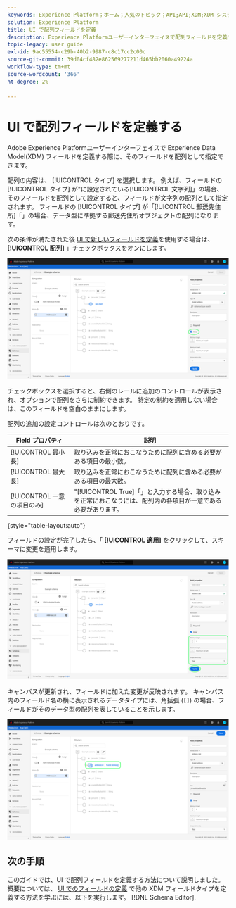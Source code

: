 ```yaml
---
keywords: Experience Platform；ホーム；人気のトピック；API;API;XDM;XDM システム；エクスペリエンスデータモデル；データモデル；ui；ワークスペース；配列；フィールド；
solution: Experience Platform
title: UI で配列フィールドを定義
description: Experience Platformユーザーインターフェイスで配列フィールドを定義する方法を説明します。
topic-legacy: user guide
exl-id: 9ac55554-c29b-40b2-9987-c8c17cc2c00c
source-git-commit: 39d04cf482e862569277211d465bb2060a49224a
workflow-type: tm+mt
source-wordcount: '366'
ht-degree: 2%

---
```


# UI で配列フィールドを定義する

Adobe Experience Platformユーザーインターフェイスで Experience Data Model(XDM) フィールドを定義する際に、そのフィールドを配列として指定できます。

配列の内容は、 [!UICONTROL タイプ] を選択します。 例えば、フィールドの [!UICONTROL タイプ] が&quot;に設定されている[!UICONTROL 文字列]」の場合、そのフィールドを配列として設定すると、フィールドが文字列の配列として指定されます。 フィールドの [!UICONTROL タイプ] が「[!UICONTROL 郵送先住所]「」の場合、データ型に準拠する郵送先住所オブジェクトの配列になります。

次の条件が満たされた後 [UI で新しいフィールドを定義](./overview.md#define)を使用する場合は、 **[!UICONTROL 配列]** 」チェックボックスをオンにします。

![](../../images/ui/fields/special/array.png)

チェックボックスを選択すると、右側のレールに追加のコントロールが表示され、オプションで配列をさらに制約できます。 特定の制約を適用しない場合は、このフィールドを空白のままにします。

配列の追加の設定コントロールは次のとおりです。

| Field プロパティ | 説明 |
| --- | --- |
| [!UICONTROL 最小長] | 取り込みを正常におこなうために配列に含める必要がある項目の最小数。 |
| [!UICONTROL 最大長] | 取り込みを正常におこなうために配列に含める必要がある項目の最大数。 |
| [!UICONTROL 一意の項目のみ] | &quot;[!UICONTROL True]「」と入力する場合、取り込みを正常におこなうには、配列内の各項目が一意である必要があります。 |

{style=&quot;table-layout:auto&quot;}

フィールドの設定が完了したら、「 **[!UICONTROL 適用]** をクリックして、スキーマに変更を適用します。

![](../../images/ui/fields/special/array-config.png)

キャンバスが更新され、フィールドに加えた変更が反映されます。 キャンバス内のフィールド名の横に表示されるデータタイプには、角括弧 (`[]`) の場合、フィールドがそのデータ型の配列を表していることを示します。

![](../../images/ui/fields/special/array-applied.png)

## 次の手順

このガイドでは、UI で配列フィールドを定義する方法について説明しました。 概要については、 [UI でのフィールドの定義](./overview.md#special) で他の XDM フィールドタイプを定義する方法を学ぶには、以下を実行します。 [!DNL Schema Editor].
